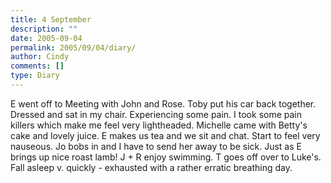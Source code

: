 ```yaml
---
title: 4 September
description: ""
date: 2005-09-04
permalink: 2005/09/04/diary/
author: Cindy
comments: []
type: Diary
---
```


E went off to Meeting with John and Rose. Toby put his car back together. Dressed and sat in my chair. Experiencing some pain. I took some pain killers which make me feel very lightheaded. Michelle came with Betty's cake and lovely juice. E makes us tea and we sit and chat. Start to feel very nauseous. Jo bobs in and I have to send her away to be sick. Just as E brings up nice roast lamb! J + R enjoy swimming. T goes off over to Luke's. Fall asleep v. quickly - exhausted with a rather erratic breathing day.
